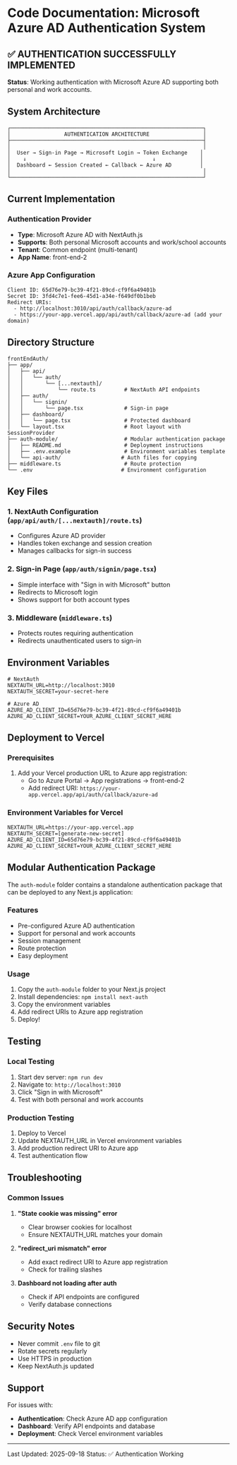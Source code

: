 # Code Documentation: Microsoft Azure AD Authentication System

## ✅ AUTHENTICATION SUCCESSFULLY IMPLEMENTED

**Status**: Working authentication with Microsoft Azure AD supporting both personal and work accounts.

## System Architecture

```
┌─────────────────────────────────────────────────────────────┐
│                 AUTHENTICATION ARCHITECTURE                 │
├─────────────────────────────────────────────────────────────┤
│                                                             │
│  User → Sign-in Page → Microsoft Login → Token Exchange    │
│    ↓                                        ↓              │
│  Dashboard ← Session Created ← Callback ← Azure AD         │
│                                                             │
└─────────────────────────────────────────────────────────────┘
```

## Current Implementation

### Authentication Provider
- **Type**: Microsoft Azure AD with NextAuth.js
- **Supports**: Both personal Microsoft accounts and work/school accounts
- **Tenant**: Common endpoint (multi-tenant)
- **App Name**: front-end-2

### Azure App Configuration
```
Client ID: 65d76e79-bc39-4f21-89cd-cf9f6a49401b
Secret ID: 3fd4c7e1-fee6-45d1-a34e-f649df0b1beb
Redirect URIs:
  - http://localhost:3010/api/auth/callback/azure-ad
  - https://your-app.vercel.app/api/auth/callback/azure-ad (add your domain)
```

## Directory Structure

```
frontEndAuth/
├── app/
│   ├── api/
│   │   └── auth/
│   │       └── [...nextauth]/
│   │           └── route.ts         # NextAuth API endpoints
│   ├── auth/
│   │   └── signin/
│   │       └── page.tsx             # Sign-in page
│   ├── dashboard/
│   │   └── page.tsx                 # Protected dashboard
│   └── layout.tsx                   # Root layout with SessionProvider
├── auth-module/                     # Modular authentication package
│   ├── README.md                    # Deployment instructions
│   ├── .env.example                 # Environment variables template
│   └── api-auth/                   # Auth files for copying
├── middleware.ts                    # Route protection
└── .env                            # Environment configuration
```

## Key Files

### 1. NextAuth Configuration (`app/api/auth/[...nextauth]/route.ts`)
- Configures Azure AD provider
- Handles token exchange and session creation
- Manages callbacks for sign-in success

### 2. Sign-in Page (`app/auth/signin/page.tsx`)
- Simple interface with "Sign in with Microsoft" button
- Redirects to Microsoft login
- Shows support for both account types

### 3. Middleware (`middleware.ts`)
- Protects routes requiring authentication
- Redirects unauthenticated users to sign-in

## Environment Variables

```env
# NextAuth
NEXTAUTH_URL=http://localhost:3010
NEXTAUTH_SECRET=your-secret-here

# Azure AD
AZURE_AD_CLIENT_ID=65d76e79-bc39-4f21-89cd-cf9f6a49401b
AZURE_AD_CLIENT_SECRET=YOUR_AZURE_CLIENT_SECRET_HERE
```

## Deployment to Vercel

### Prerequisites
1. Add your Vercel production URL to Azure app registration:
   - Go to Azure Portal → App registrations → front-end-2
   - Add redirect URI: `https://your-app.vercel.app/api/auth/callback/azure-ad`

### Environment Variables for Vercel
```env
NEXTAUTH_URL=https://your-app.vercel.app
NEXTAUTH_SECRET=[generate-new-secret]
AZURE_AD_CLIENT_ID=65d76e79-bc39-4f21-89cd-cf9f6a49401b
AZURE_AD_CLIENT_SECRET=YOUR_AZURE_CLIENT_SECRET_HERE
```

## Modular Authentication Package

The `auth-module` folder contains a standalone authentication package that can be deployed to any Next.js application:

### Features
- Pre-configured Azure AD authentication
- Support for personal and work accounts
- Session management
- Route protection
- Easy deployment

### Usage
1. Copy the `auth-module` folder to your Next.js project
2. Install dependencies: `npm install next-auth`
3. Copy the environment variables
4. Add redirect URIs to Azure app registration
5. Deploy!

## Testing

### Local Testing
1. Start dev server: `npm run dev`
2. Navigate to: `http://localhost:3010`
3. Click "Sign in with Microsoft"
4. Test with both personal and work accounts

### Production Testing
1. Deploy to Vercel
2. Update NEXTAUTH_URL in Vercel environment variables
3. Add production redirect URI to Azure app
4. Test authentication flow

## Troubleshooting

### Common Issues

1. **"State cookie was missing" error**
   - Clear browser cookies for localhost
   - Ensure NEXTAUTH_URL matches your domain

2. **"redirect_uri mismatch" error**
   - Add exact redirect URI to Azure app registration
   - Check for trailing slashes

3. **Dashboard not loading after auth**
   - Check if API endpoints are configured
   - Verify database connections

## Security Notes

- Never commit `.env` file to git
- Rotate secrets regularly
- Use HTTPS in production
- Keep NextAuth.js updated

## Support

For issues with:
- **Authentication**: Check Azure AD app configuration
- **Dashboard**: Verify API endpoints and database
- **Deployment**: Check Vercel environment variables

---

Last Updated: 2025-09-18
Status: ✅ Authentication Working